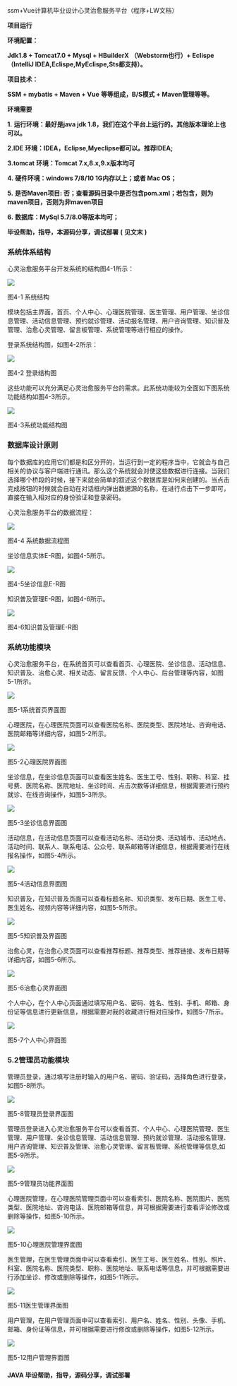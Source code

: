 ssm+Vue计算机毕业设计心灵治愈服务平台（程序+LW文档）

**项目运行**

**环境配置：**

**Jdk1.8 + Tomcat7.0 + Mysql + HBuilderX** **（Webstorm也行）+ Eclispe（IntelliJ
IDEA,Eclispe,MyEclispe,Sts都支持）。**

**项目技术：**

**SSM + mybatis + Maven + Vue** **等等组成，B/S模式 + Maven管理等等。**

**环境需要**

**1.** **运行环境：最好是java jdk 1.8，我们在这个平台上运行的。其他版本理论上也可以。**

**2.IDE** **环境：IDEA，Eclipse,Myeclipse都可以。推荐IDEA;**

**3.tomcat** **环境：Tomcat 7.x,8.x,9.x版本均可**

**4.** **硬件环境：windows 7/8/10 1G内存以上；或者 Mac OS；**

**5.** **是否Maven项目: 否；查看源码目录中是否包含pom.xml；若包含，则为maven项目，否则为非maven项目**

**6.** **数据库：MySql 5.7/8.0等版本均可；**

**毕设帮助，指导，本源码分享，调试部署** **(** **见文末** **)**

### 系统体系结构

心灵治愈服务平台开发系统的结构图4-1所示：

![](./res/0e3a72f70d8346e192c6d07a09c64aaf.png)

图4-1 系统结构

模块包括主界面，首页、个人中心、心理医院管理、医生管理、用户管理、坐诊信息管理、活动信息管理、预约就诊管理、活动报名管理、用户咨询管理、知识普及管理、治愈心灵管理、留言板管理、系统管理等进行相应的操作。

登录系统结构图，如图4-2所示：

![](./res/ff59941a1bec42d6bb2beb1cfd904854.png)

图4-2 登录结构图

这些功能可以充分满足心灵治愈服务平台的需求。此系统功能较为全面如下图系统功能结构如图4-3所示。

![](./res/e2cbb12738384225be9d975102964bd5.png)

图4-3系统功能结构图

### 数据库设计原则

每个数据库的应用它们都是和区分开的，当运行到一定的程序当中，它就会与自己相关的协议与客户端进行通讯。那么这个系统就会对使这些数据进行连接。当我们选择哪个桥段的时候，接下来就会简单的叙述这个数据库是如何来创建的。当点击完成按钮的时候就会自动在对话框内弹出数据源的名称，在进行点击下一步即可，直接在输入相对应的身份验证和登录密码。

心灵治愈服务平台的数据流程：

![](./res/541dac6e7f654f7499c7d17b13514841.png)

图4-4 系统数据流程图

坐诊信息实体E-R图，如图4-5所示。

![](./res/d8ee0c7105de43fba7a1d3ca202c2cc0.png)

图4-5坐诊信息E-R图

知识普及管理E-R图，如图4-6所示。

![](./res/6cafac47ab0c49868f3baf3012ce99bb.png)

图4-6知识普及管理E-R图

### 系统功能模块

心灵治愈服务平台，在系统首页可以查看首页、心理医院、坐诊信息、活动信息、知识普及、治愈心灵、相关动态、留言反馈、个人中心、后台管理等内容，如图5-1所示。

![](./res/2f35f05f4715464aa732d2f04830e856.png)

图5-1系统首页界面图

心理医院，在心理医院页面可以查看医院名称、医院类型、医院地址、咨询电话、医院邮箱等详细内容，如图5-2所示。

![](./res/fbabe7b18dd744fc82739171076e74e3.png)

图5-2心理医院界面图

坐诊信息，在坐诊信息页面可以查看医生姓名、医生工号、性别、职称、科室、挂号费、医院名称、医院地址、坐诊时间、点击次数等详细信息，根据需要进行预约就诊、在线咨询操作，如图5-3所示。

![](./res/b343b8b9607c48838a2b4dca45952610.png)

图5-3坐诊信息界面图

活动信息，在活动信息页面可以查看活动名称、活动分类、活动城市、活动地点、活动时间、联系人、联系电话、公众号、联系邮箱等详细信息，根据需要进行在线报名操作，如图5-4所示。

![](./res/8c213e37b9854e5d95bdab7fbc953b0b.png)

图5-4活动信息界面图

知识普及，在知识普及页面可以查看标题名称、知识类型、发布日期、医生工号、医生姓名、视频内容等详细内容，如图5-5所示。

![](./res/9075e90fbacd409591aa79e88102a186.png)

图5-5知识普及界面图

治愈心灵，在治愈心灵页面可以查看推荐标题、推荐类型、推荐链接、发布日期等详细内容，如图5-6所示。

![](./res/d2cdaff866f64ec9a9168fba4b32a0e0.png)

图5-6治愈心灵界面图

个人中心，在个人中心页面通过填写用户名、密码、姓名、性别、手机、邮箱、身份证等信息进行更新信息，根据需要对我的收藏进行相对应操作，如图5-7所示。

![](./res/a3c479768701466f819b6d030c1b15a9.png)

图5-7个人中心界面图

### 5.2管理员功能模块

管理员登录，通过填写注册时输入的用户名、密码、验证码，选择角色进行登录，如图5-8所示。

![](./res/a45027e0c0dd4526827f815c6ec24171.png)

图5-8管理员登录界面图

管理员登录进入心灵治愈服务平台可以查看首页、个人中心、心理医院管理、医生管理、用户管理、坐诊信息管理、活动信息管理、预约就诊管理、活动报名管理、用户咨询管理、知识普及管理、治愈心灵管理、留言板管理、系统管理等信息,如图5-9所示。

![](./res/dc5f4e2b6e824b2a97ed353f24125db1.png)

图5-9管理员功能界面图

心理医院管理，在心理医院管理页面中可以查看索引、医院名称、医院图片、医院类型、医院地址、咨询电话、医院邮箱等信息，并可根据需要进行查看评论修改或删除等操作，如图5-10所示。

![](./res/1ca60d24536e4f99ab3f9518a45c7cf9.png)

图5-10心理医院管理界面图

医生管理，在医生管理页面中可以查看索引、医生工号、医生姓名、性别、照片、科室、医院名称、医院类型、职称、医院地址、联系电话等信息，并可根据需要进行添加坐诊、修改或删除等操作，如图5-11所示。

![](./res/a5b0a047acbf4026986f89abd9c96c35.png)

图5-11医生管理界面图

用户管理，在用户管理页面中可以查看索引、用户名、姓名、性别、头像、手机、邮箱、身份证等信息，并可根据需要进行修改或删除等操作，如图5-12所示。

![](./res/836c099d92f14d1f8132fd3e5f06bd1c.png)

图5-12用户管理界面图

#### **JAVA** **毕设帮助，指导，源码分享，调试部署**


